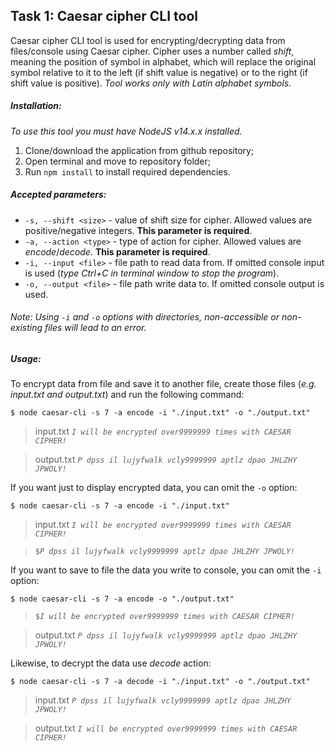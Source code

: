 ## Task 1: Caesar cipher CLI tool

Caesar cipher CLI tool is used for encrypting/decrypting data from files/console using Caesar cipher. Cipher uses a number called *shift*, meaning the position of symbol in alphabet, which will replace the original symbol relative to it to the left (if shift value is negative) or to the right (if shift value is positive). *Tool works only with Latin alphabet symbols.*

##### Installation:
*To use this tool you must have NodeJS v14.x.x installed.*

1. Clone/download the application from github repository;
2. Open terminal and move to repository folder;
3. Run `npm install` to install required dependencies.

##### Accepted parameters:
* `-s, --shift <size>` - value of shift size for cipher. Allowed values are positive/negative integers. **This parameter is required**.
* `-a, --action <type>` - type of action for cipher. Allowed values are *encode*/*decode*. **This parameter is required**.
* `-i, --input <file>` - file path to read data from. If omitted console input is used (*type Ctrl+C in terminal window to stop the program*).
* `-o, --output <file>` - file path write data to. If omitted console output is used.

###### *Note: Using `-i` and `-o` options with directories, non-accessible or non-existing files will lead to an error.*

##### Usage:

To encrypt data from file and save it to another file, create those files (*e.g. input.txt and output.txt*) and run the following command:

`$ node caesar-cli -s 7 -a encode -i "./input.txt" -o "./output.txt"`
> input.txt *`I will be encrypted over9999999 times with CAESAR CIPHER!`*

> output.txt *`P dpss il lujyfwalk vcly9999999 aptlz dpao JHLZHY JPWOLY!`*

If you want just to display encrypted data, you can omit the `-o` option:

`$ node caesar-cli -s 7 -a encode -i "./input.txt"`
> input.txt *`I will be encrypted over9999999 times with CAESAR CIPHER!`*

> `$`*`P dpss il lujyfwalk vcly9999999 aptlz dpao JHLZHY JPWOLY!`*

If you want to save to file the data you write to console, you can omit the `-i` option:

`$ node caesar-cli -s 7 -a encode -o "./output.txt"`
> `$`*`I will be encrypted over9999999 times with CAESAR CIPHER!`*

> output.txt *`P dpss il lujyfwalk vcly9999999 aptlz dpao JHLZHY JPWOLY!`*

Likewise, to decrypt the data use *decode* action:

`$ node caesar-cli -s 7 -a decode -i "./input.txt" -o "./output.txt"`
> input.txt *`P dpss il lujyfwalk vcly9999999 aptlz dpao JHLZHY JPWOLY!`*

> output.txt *`I will be encrypted over9999999 times with CAESAR CIPHER!`*